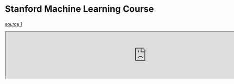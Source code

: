 <!-- TITLE: Machine Learning -->
<!-- SUBTITLE: A quick summary of Machine Learning -->

# Stanford Machine Learning Course
### <a href="https://docs.google.com/document/d/e/2PACX-1vRiwvgw_YSpfytF-SLfvKuVvLjyEo9Gb-j1nkUvtll3yMffQ30IhZsHczbDkGQW0o_PTDOWUMOZ8nCt/pub">
source 1
</a>
<center><iframe src="https://docs.google.com/document/d/e/2PACX-1vRiwvgw_YSpfytF-SLfvKuVvLjyEo9Gb-j1nkUvtll3yMffQ30IhZsHczbDkGQW0o_PTDOWUMOZ8nCt/pub" width="900px"></iframe></center>


